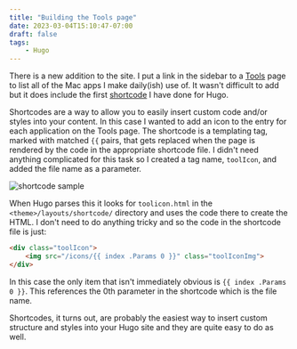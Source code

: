 ```yaml
---
title: "Building the Tools page"
date: 2023-03-04T15:10:47-07:00
draft: false
tags:
    - Hugo
---
```


There is a new addition to the site. I put a link in the sidebar to a [Tools](/tools/) page to list all of the Mac apps I make daily(ish) use of. It wasn't difficult to add but it does include the first [shortcode](https://gohugo.io/templates/shortcode-templates/)  I have done for Hugo. 

Shortcodes are a way to allow you to easily insert custom code and/or styles into your content. In this case I wanted to add an icon to the entry for each application on the Tools page. The shortcode is a templating tag, marked with matched `{{` pairs, that gets replaced when the page is rendered by the code in the appropriate shortcode file. I didn't need anything complicated for this task so I created a tag name, `toolIcon`, and added the file name as a parameter. 

![shortcode sample](/images/shortcodeSample.jpg)

When Hugo parses this it looks for `toolicon.html` in the `<theme>/layouts/shortcode/` directory and uses the code there to create the HTML. I don't need to do anything tricky and so the code in the shortcode file is just:

```html
<div class="toolIcon">
    <img src="/icons/{{ index .Params 0 }}" class="toolIconImg">
</div>
```

In this case the only item that isn't immediately obvious is `{{ index .Params 0 }}`. This references the 0th parameter in the shortcode which is the file name. 

Shortcodes, it turns out, are probably the easiest way to insert custom structure and styles into your Hugo site and they are quite easy to do as well. 

